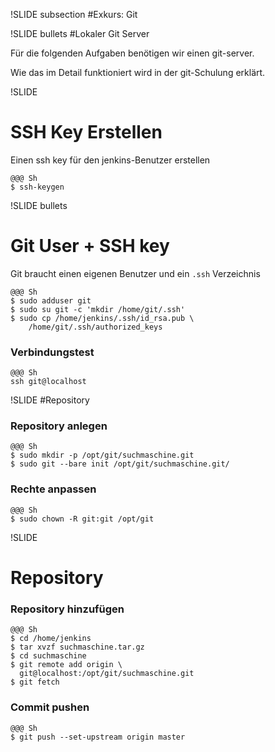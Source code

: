 !SLIDE subsection
#Exkurs: Git

!SLIDE bullets
#Lokaler Git Server

Für die folgenden Aufgaben benötigen wir einen git-server.

Wie das im Detail funktioniert wird in der git-Schulung erklärt.

!SLIDE
# SSH Key Erstellen

Einen ssh key für den jenkins-Benutzer erstellen

    @@@ Sh
    $ ssh-keygen


!SLIDE bullets
# Git User + SSH key

Git braucht einen eigenen Benutzer und ein `.ssh` Verzeichnis

    @@@ Sh
    $ sudo adduser git
    $ sudo su git -c 'mkdir /home/git/.ssh'
    $ sudo cp /home/jenkins/.ssh/id_rsa.pub \
        /home/git/.ssh/authorized_keys

### Verbindungstest

    @@@ Sh
    ssh git@localhost

!SLIDE 
#Repository
### Repository anlegen

    @@@ Sh
    $ sudo mkdir -p /opt/git/suchmaschine.git
    $ sudo git --bare init /opt/git/suchmaschine.git/

### Rechte anpassen

    @@@ Sh
    $ sudo chown -R git:git /opt/git

!SLIDE
# Repository
### Repository hinzufügen

    @@@ Sh
    $ cd /home/jenkins
    $ tar xvzf suchmaschine.tar.gz
    $ cd suchmaschine
    $ git remote add origin \
      git@localhost:/opt/git/suchmaschine.git
    $ git fetch

### Commit pushen

    @@@ Sh
    $ git push --set-upstream origin master

